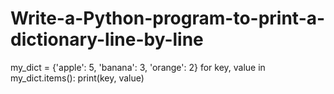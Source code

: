 # Write-a-Python-program-to-print-a-dictionary-line-by-line
my_dict = {'apple': 5, 'banana': 3, 'orange': 2}
for key, value in my_dict.items():
print(key, value)
